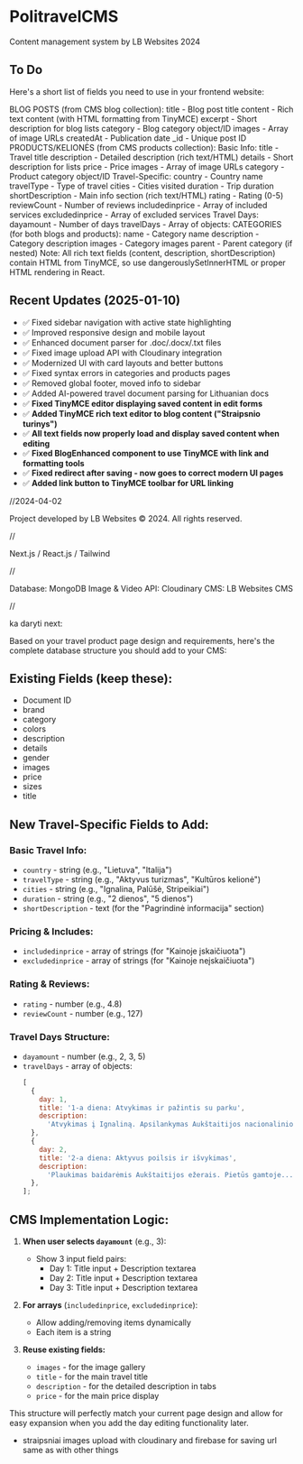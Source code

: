 # PolitravelCMS

Content management system by LB Websites 2024

## To Do

Here's a short list of fields you need to use in your frontend website:

BLOG POSTS (from CMS blog collection):
title - Blog post title
content - Rich text content (with HTML formatting from TinyMCE)
excerpt - Short description for blog lists
category - Blog category object/ID
images - Array of image URLs
createdAt - Publication date
\_id - Unique post ID
PRODUCTS/KELIONĖS (from CMS products collection):
Basic Info:
title - Travel title
description - Detailed description (rich text/HTML)
details - Short description for lists
price - Price
images - Array of image URLs
category - Product category object/ID
Travel-Specific:
country - Country name
travelType - Type of travel
cities - Cities visited
duration - Trip duration
shortDescription - Main info section (rich text/HTML)
rating - Rating (0-5)
reviewCount - Number of reviews
includedinprice - Array of included services
excludedinprice - Array of excluded services
Travel Days:
dayamount - Number of days
travelDays - Array of objects:
CATEGORIES (for both blogs and products):
name - Category name
description - Category description
images - Category images
parent - Parent category (if nested)
Note: All rich text fields (content, description, shortDescription) contain HTML from TinyMCE, so use dangerouslySetInnerHTML or proper HTML rendering in React.

## Recent Updates (2025-01-10)

- ✅ Fixed sidebar navigation with active state highlighting
- ✅ Improved responsive design and mobile layout
- ✅ Enhanced document parser for .doc/.docx/.txt files
- ✅ Fixed image upload API with Cloudinary integration
- ✅ Modernized UI with card layouts and better buttons
- ✅ Fixed syntax errors in categories and products pages
- ✅ Removed global footer, moved info to sidebar
- ✅ Added AI-powered travel document parsing for Lithuanian docs
- ✅ **Fixed TinyMCE editor displaying saved content in edit forms**
- ✅ **Added TinyMCE rich text editor to blog content ("Straipsnio turinys")**
- ✅ **All text fields now properly load and display saved content when editing**
- ✅ **Fixed BlogEnhanced component to use TinyMCE with link and formatting tools**
- ✅ **Fixed redirect after saving - now goes to correct modern UI pages**
- ✅ **Added link button to TinyMCE toolbar for URL linking**

//2024-04-02

Project developed by LB Websites © 2024. All rights reserved.

//

Next.js / React.js / Tailwind

//

Database: MongoDB
Image & Video API: Cloudinary
CMS: LB Websites CMS

//

ka daryti next:

Based on your travel product page design and requirements, here's the complete database structure you should add to your CMS:

## **Existing Fields (keep these):**

- Document ID
- brand
- category
- colors
- description
- details
- gender
- images
- price
- sizes
- title

## **New Travel-Specific Fields to Add:**

### **Basic Travel Info:**

- `country` - string (e.g., "Lietuva", "Italija")
- `travelType` - string (e.g., "Aktyvus turizmas", "Kultūros kelionė")
- `cities` - string (e.g., "Ignalina, Palūšė, Stripeikiai")
- `duration` - string (e.g., "2 dienos", "5 dienos")
- `shortDescription` - text (for the "Pagrindinė informacija" section)

### **Pricing & Includes:**

- `includedinprice` - array of strings (for "Kainoje įskaičiuota")
- `excludedinprice` - array of strings (for "Kainoje neįskaičiuota")

### **Rating & Reviews:**

- `rating` - number (e.g., 4.8)
- `reviewCount` - number (e.g., 127)

### **Travel Days Structure:**

- `dayamount` - number (e.g., 2, 3, 5)
- `travelDays` - array of objects:
  ```javascript
  [
    {
      day: 1,
      title: '1-a diena: Atvykimas ir pažintis su parku',
      description:
        'Atvykimas į Ignaliną. Apsilankymas Aukštaitijos nacionalinio parko lankytojų centre...',
    },
    {
      day: 2,
      title: '2-a diena: Aktyvus poilsis ir išvykimas',
      description:
        'Plaukimas baidarėmis Aukštaitijos ežerais. Pietūs gamtoje...',
    },
  ];
  ```

## **CMS Implementation Logic:**

1. **When user selects `dayamount`** (e.g., 3):

   - Show 3 input field pairs:
     - Day 1: Title input + Description textarea
     - Day 2: Title input + Description textarea
     - Day 3: Title input + Description textarea

2. **For arrays** (`includedinprice`, `excludedinprice`):

   - Allow adding/removing items dynamically
   - Each item is a string

3. **Reuse existing fields:**
   - `images` - for the image gallery
   - `title` - for the main travel title
   - `description` - for the detailed description in tabs
   - `price` - for the main price display

This structure will perfectly match your current page design and allow for easy expansion when you add the day editing functionality later.

- straipsniai images upload with cloudinary and firebase for saving url same as with other things
